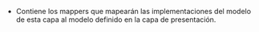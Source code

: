 * Contiene los mappers que mapearán las implementaciones del modelo de esta capa al modelo definido en la capa de presentación.
